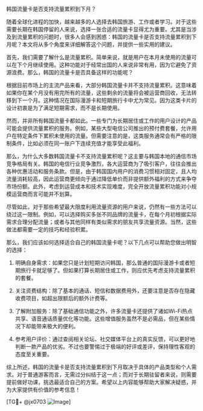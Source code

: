 韩国流量卡是否支持流量累积到下月？

随着全球化进程的加快，越来越多的人选择去韩国旅游、工作或者学习。对于这些需要长期在韩国停留的人来说，选择一张合适的流量卡显得尤为重要。尤其是当涉及到流量累积的问题时，很多人会感到困惑：韩国的流量卡是否支持流量累积到下月呢？本文将从多个角度来详细解答这个问题，并提供一些实用的建议。

首先，我们需要了解什么是流量累积。简单来说，就是用户在本月未使用的流量可以在下个月继续使用。这种功能对于经常出国的人来说非常有用，因为它避免了资源浪费。那么，韩国的流量卡是否具备这样的功能呢？

根据目前市场上的主流产品来看，大部分韩国流量卡并不支持流量累积。这意味着如果你在某个月没有用完所有的流量，这些剩余的流量将会被运营商回收，无法转移到下一个月。这种情况在国际漫游卡和短期旅行卡中尤为常见。因为这类卡片的设计初衷是为了满足短期需求，而不是长期使用。

然而，并非所有韩国流量卡都如此。一些专门为长期居住或工作的用户设计的产品可能会提供流量累积的服务。例如，某些大型电信公司推出的预付费套餐，允许用户在特定条件下累积未使用的流量。但需要注意的是，这类服务通常会有严格的限制条件，比如必须在同一账户下连续充值才能享受此福利。

那么，为什么大多数韩国流量卡不支持流量累积呢？这主要与韩国本地的通信市场竞争格局有关。韩国的电信行业竞争激烈，各大运营商为了吸引客户，往往会推出各种优惠活动和服务条款。但是，由于韩国国内用户的消费习惯相对固定，且人均流量消耗较高，因此运营商更倾向于通过降低单价而非提供额外福利的方式来争夺市场份额。此外，考虑到运营成本和技术实现难度，完全开放流量累积功能对小规模运营商而言可能并不划算。

尽管如此，对于那些希望最大限度利用流量资源的用户来说，仍然有一些方法可以绕过这一限制。例如，可以选择购买多张不同品牌的流量卡，在每个月初根据实际需求合理分配流量；或者与其他同样有类似需求的朋友共享流量资源。当然，这些做法都需要一定的技巧和经验积累。

那么，我们应该如何选择适合自己的韩国流量卡呢？以下几点可以帮助您做出明智的选择：

1. 明确自身需求：如果您只是计划短期访问韩国，那么普通的国际漫游卡或者短期旅行卡就足够了。但如果打算长期居住或工作，则应优先考虑支持流量累积的套餐。

2. 关注资费结构：除了基本的通话、短信和数据费用外，还要注意是否存在隐藏收费项目，如超出限额后的额外计费等。

3. 了解附加服务：除了基础通信功能之外，许多流量卡还提供了诸如Wi-Fi热点共享、语音通话质量优化等功能。这些增值服务虽然不是必需品，但在某些情况下却能带来极大的便利。

4. 参考用户评价：通过查阅相关论坛、社交媒体平台上的真实反馈，可以更好地判断一款产品的优劣。不过也要警惕过于极端的好评或差评，保持理性客观的态度至关重要。

综上所述，韩国的流量卡是否支持流量累积到下月取决于具体的产品类型和个人需求。对于普通游客而言，无需过分纠结于这一点；而对于长期驻留者来说，则需要提前做好功课，挑选最适合自己的方案。希望以上内容能够帮助大家解决疑惑，并为大家提供有价值的参考信息！

[TG💪+ @jx0703 ![Image](https://github.com/user-attachments/assets/dbca1d08-cadb-493c-b0ec-ad6f7a83f270)]